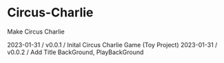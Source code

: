 # Circus-Charlie
Make Circus Charlie

2023-01-31 / v0.0.1 / Inital Circus Charlie Game (Toy Project)
2023-01-31 / v0.0.2 / Add Title BackGround, PlayBackGround

